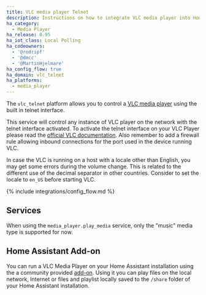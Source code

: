 ```yaml
---
title: VLC media player Telnet
description: Instructions on how to integrate VLC media player into Home Assistant using the telnet interface.
ha_category:
  - Media Player
ha_release: 0.95
ha_iot_class: Local Polling
ha_codeowners:
  - '@rodripf'
  - '@dmcc'
  - '@MartinHjelmare'
ha_config_flow: true
ha_domain: vlc_telnet
ha_platforms:
  - media_player
---
```


The `vlc_telnet` platform allows you to control a [VLC media player](https://www.videolan.org/vlc/index.html) using the built in telnet interface.

This service will control any instance of VLC player on the network with the telnet interface activated.
To activate the telnet interface on your VLC Player please read the [official VLC documentation](https://wiki.videolan.org/Documentation:Modules/telnet/). Also remember to add a firewall rule allowing inbound connections for the port used in the device running VLC.

In case the VLC is running on a host with a locale other than English, you may get some errors during the volume change.
This is related to the different use of the decimal separator in other countries.
Consider to set the locale to `en_US` before starting VLC.

{% include integrations/config_flow.md %}

## Services

When using the `media_player.play_media` service, only the "music" media type is supported for now.

## Home Assistant Add-on

You can run a VLC Media Player on your Home Assistant installation using the a community provided [add-on](https://github.com/rodripf/hassio-local-vlc).
Using it you can play files on the local network, Internet or files and playlist locally saved to the `/share` folder of your Home Assistant installation.
